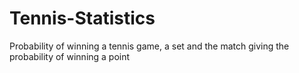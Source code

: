 # Tennis-Statistics
Probability of winning a tennis game, a set and the match giving the probability of winning a point
